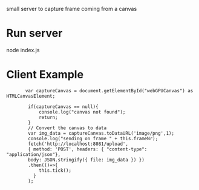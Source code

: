 small server to capture frame coming from a canvas

# Run server
node index.js


# Client Example

           var captureCanvas = document.getElementById("webGPUCanvas") as HTMLCanvasElement;

            if(captureCanvas == null){
                console.log("canvas not found");
                return;
            }
            // Convert the canvas to data
            var img_data = captureCanvas.toDataURL('image/png',1);
            console.log("sending on frame " + this.frameNr);
            fetch('http://localhost:8081/upload',
            { method: 'POST', headers: { "content-type": "application/json"},
            body: JSON.stringify({ file: img_data }) })
            .then(()=>{
                this.tick();
              }
            );
